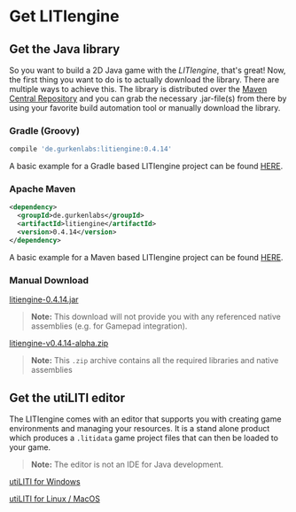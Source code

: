 # Get LITIengine

## Get the Java library

So you want to build a 2D Java game with the *LITIengine*, that's great! Now, the first thing you want to do is to actually download the library.
There are multiple ways to achieve this. The library is distributed over the [Maven Central Repository](https://search.maven.org/artifact/de.gurkenlabs/litiengine/) and you can grab the necessary .jar-file(s) from there by using your favorite build automation tool or manually download the library.

### Gradle (Groovy)
```groovy
compile 'de.gurkenlabs:litiengine:0.4.14'
```

A basic example for a Gradle based LITIengine project can be found [HERE](https://github.com/gurkenlabs/litiengine/tree/master/examples/hello-liti-gradle).

### Apache Maven
```xml
<dependency>
  <groupId>de.gurkenlabs</groupId>
  <artifactId>litiengine</artifactId>
  <version>0.4.14</version>
</dependency>
```

A basic example for a Maven based LITIengine project can be found [HERE](https://github.com/gurkenlabs/litiengine/tree/master/examples/hello-liti-maven).

### Manual Download
[litiengine-0.4.14.jar](https://search.maven.org/remotecontent?filepath=de/gurkenlabs/litiengine/0.4.14/litiengine-0.4.14.jar)
> **Note:** This download will not provide you with any referenced native assemblies (e.g. for Gamepad integration).

[litiengine-v0.4.14-alpha.zip](https://github.com/gurkenlabs/litiengine/releases/download/v0.4.14-alpha/litiengine-v0.4.14-alpha.zip)
> **Note:** This `.zip` archive contains all the required libraries and native assemblies

## Get the utiLITI editor
The LITIengine comes with an editor that supports you with creating game environments and managing your resources. It is a stand alone product which produces a `.litidata` game project files that can then be loaded to your game. 

> **Note:** The editor is not an IDE for Java development.

[utiLITI for Windows](https://github.com/gurkenlabs/litiengine/releases/download/v0.4.14-alpha/utiliti-v0.4.14-alpha-win.zip)

[utiLITI for Linux / MacOS](https://github.com/gurkenlabs/litiengine/releases/download/v0.4.14-alpha/utiliti-v0.4.14-alpha-linux-mac.zip)
